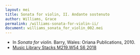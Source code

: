 ```yaml
---
layout: mei
title: Sonata for violin, II. Andante sostenuto
author: Williams, Grace
permalink: /williams-sonata-for-violin-ii/
document: williams_sonata_for_violin_002.mei
---
```


- In *Sonata for violin.* Barry, Wales: Oriana Publications, 2010.
- <a href="https://tufts.primo.exlibrisgroup.com/permalink/01TUN_INST/1kc9gia/alma991018207549803851" target="_blank"> Music Library Stacks M219.W54 S6 2018</a>
